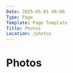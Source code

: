 ```yaml
---
Date: 2025-05-01 00:00
Type: Page
Template: Page Template
Title: Photos
Location: /photos
---
```


# Photos

[<script src="https://some.pics/by/luxury-format.js?count=1&alt"></script>](https://luxury-format.some.pics)
